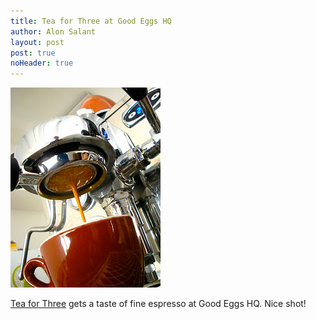 ```yaml
---
title: Tea for Three at Good Eggs HQ
author: Alon Salant
layout: post
post: true
noHeader: true
---
```


[<img class="framed" src="/images/tea-for-three-espresso.jpg" alt="Nice shot!">](http://t4three.blogspot.com/2011/12/muse-of-day-espresso.html)

[Tea for Three][post] gets a taste of fine espresso at Good Eggs HQ. Nice shot!

[post]: http://t4three.blogspot.com/2011/12/muse-of-day-espresso.html

